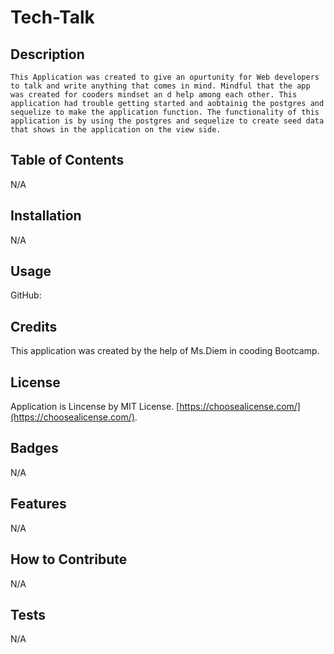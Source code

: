 # Tech-Talk

## Description

    This Application was created to give an opurtunity for Web developers to talk and write anything that comes in mind. Mindful that the app was created for cooders mindset an d help among each other. This application had trouble getting started and aobtainig the postgres and sequelize to make the application function. The functionality of this application is by using the postgres and sequelize to create seed data that shows in the application on the view side.  

## Table of Contents

N/A

## Installation

N/A

## Usage

GitHub: 

## Credits

This application was created by the help of Ms.Diem in cooding Bootcamp.

## License

Application is Lincense by MIT License. [https://choosealicense.com/](https://choosealicense.com/).

## Badges

N/A

## Features

N/A

## How to Contribute

N/A

## Tests

N/A